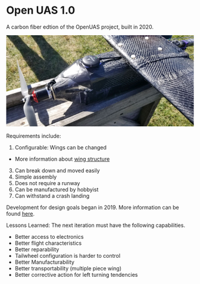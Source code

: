 # Open UAS 1.0 

A carbon fiber edtion of the OpenUAS project, built in 2020. 

![OpenUAS 1.0 Completed](./OpenUAS1.jpeg)


Requirements include:
1. Configurable: Wings can be changed
  - More information about [wing structure](docs/Legacy/Archive/Structures/wingconstruction.pdf)
3. Can break down and moved easily
4. Simple assembly
5. Does not require a runway
6. Can be manufactured by hobbyist
7. Can withstand a crash landing

Development for design goals began in 2019. More information can be found [here](docs/Legacy/Archive/Design/Design_1.pdf).


Lessons Learned:
The next iteration must have the following capabilities.
- Better access to electronics
- Better flight characteristics
- Better reparability
- Tailwheel configuration is harder to control
- Better Manufacturability
- Better transportability (multiple piece wing)
- Better corrective action for left turning tendencies
